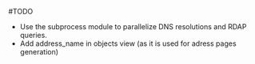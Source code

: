 #TODO

 - Use the subprocess module to parallelize DNS resolutions and RDAP queries.
 - Add address_name in objects view (as it is used for adress pages generation)
 
